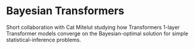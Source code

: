 # Bayesian Transformers
Short collaboration with Cat Mitelut studying how Transformers 1-layer Transformer models converge on the Bayesian-optimal solution for simple statistical-inference problems.
